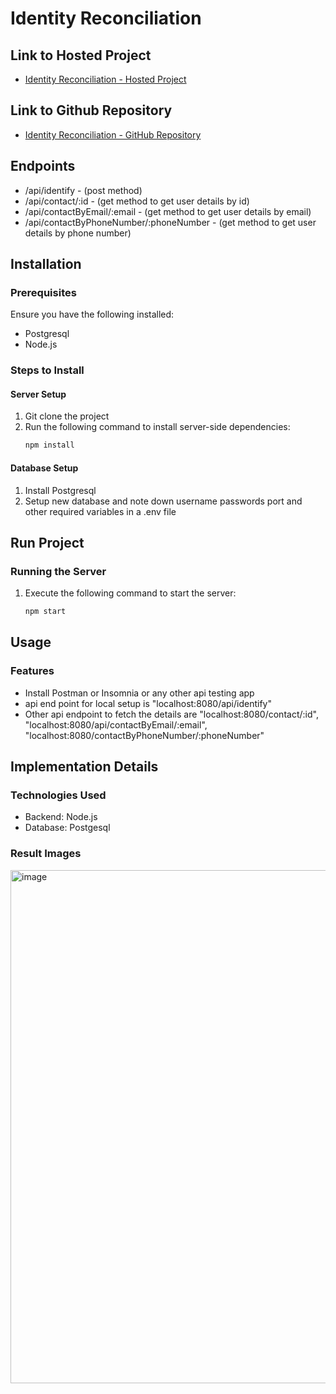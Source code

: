 # Identity Reconciliation

## Link to Hosted Project
- [Identity Reconciliation - Hosted Project](https://identity-reconciliation-yx7m.onrender.com/)

## Link to Github Repository
- [Identity Reconciliation  - GitHub Repository](https://github.com/pranavnaikp/Identity-Reconciliation)

## Endpoints 
- /api/identify - (post method)
- /api/contact/:id - (get method to get user details by id)
- /api/contactByEmail/:email - (get method to get user details by email)
- /api/contactByPhoneNumber/:phoneNumber - (get method to get user details by phone number)


## Installation

### Prerequisites
Ensure you have the following installed:
- Postgresql
- Node.js

### Steps to Install

#### Server Setup
1. Git clone the project
2. Run the following command to install server-side dependencies:
    ```bash
    npm install
    ```
#### Database Setup
1. Install Postgresql
2. Setup new database and note down username passwords port and other required variables in a .env file

## Run Project

### Running the Server
1. Execute the following command to start the server:
    ```bash
    npm start
    ```

## Usage

### Features
- Install Postman or Insomnia or any other api testing app
- api end point for local setup is "localhost:8080/api/identify"
- Other api endpoint to fetch the details are "localhost:8080/contact/:id", "localhost:8080/api/contactByEmail/:email", "localhost:8080/contactByPhoneNumber/:phoneNumber"

## Implementation Details

### Technologies Used
- Backend: Node.js
- Database: Postgesql

###  Result Images
<img width="821" alt="image" src="https://github.com/pranavnaikp/Identity-Reconciliation/assets/84633869/c54e8570-2035-4693-a3fa-ecd9ca78f77d">

